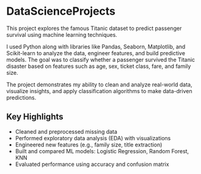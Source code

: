 # DataScienceProjects
This project explores the famous Titanic dataset to predict passenger survival using machine learning techniques.

I used Python along with libraries like Pandas, Seaborn, Matplotlib, and Scikit-learn to analyze the data, engineer features, and build predictive models. The goal was to classify whether a passenger survived the Titanic disaster based on features such as age, sex, ticket class, fare, and family size.

The project demonstrates my ability to clean and analyze real-world data, visualize insights, and apply classification algorithms to make data-driven predictions.
## Key Highlights
- Cleaned and preprocessed missing data
- Performed exploratory data analysis (EDA) with visualizations
- Engineered new features (e.g., family size, title extraction)
- Built and compared ML models: Logistic Regression, Random Forest, KNN
- Evaluated performance using accuracy and confusion matrix
